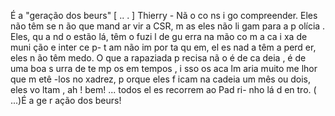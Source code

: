 É a "geração dos beurs"
[ .. . ]
Thierry - Nã o co ns i go compreender.
Eles não têm se n ão que mand ar vir a CSR,
m as eles não li gam para a p olícia . Eles,
qu a nd o estão lá, têm o fuzi l de gu erra na
mão co m a ca i xa de muni ção e inter ce p-
t am não im por ta qu em, el es nad a têm a
perd er, eles n ão têm medo.
O que a rapaziada p recisa nã o é de
ca deia , é de uma boa s urra de te mp os em
tempos , i sso os aca lm aria muito me lhor
que m etê -los no xadrez, p orque eles f icam
na cadeia um mês ou dois, eles vo ltam ,
ah ! bem! ... todos el es recorrem ao Pad ri-
nho lá d en tro. ( ...)É a ge r ação dos beurs!
